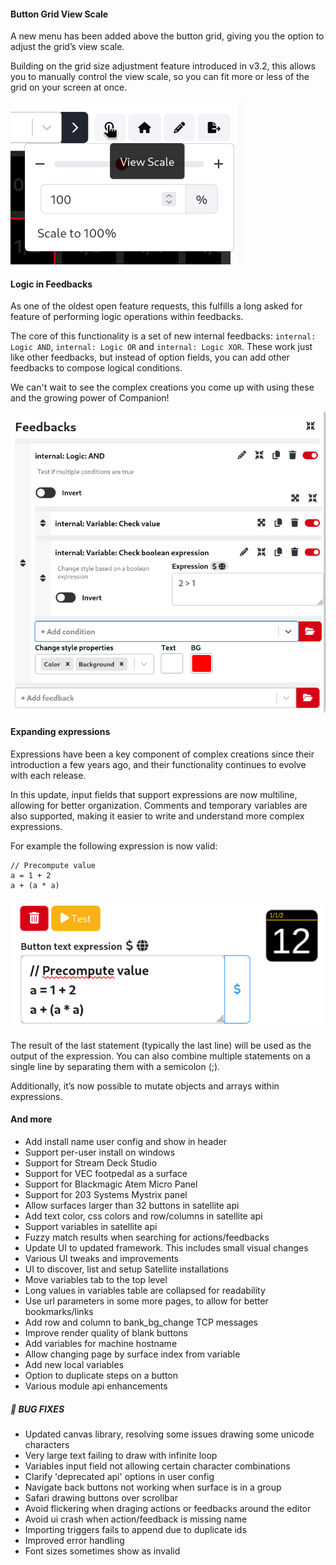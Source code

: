 #### Button Grid View Scale

A new menu has been added above the button grid, giving you the option to adjust the grid’s view scale.

Building on the grid size adjustment feature introduced in v3.2, this allows you to manually control the view scale, so you can fit more or less of the grid on your screen at once.

![Grid View Scale](v3-4-0/grid-view-scale.png?raw=true 'Grid View Scale')



#### Logic in Feedbacks

As one of the oldest open feature requests, this fulfills a long asked for feature of performing logic operations within feedbacks.

The core of this functionality is a set of new internal feedbacks: `internal: Logic AND`, `internal: Logic OR` and `internal: Logic XOR`.
These work just like other feedbacks, but instead of option fields, you can add other feedbacks to compose logical conditions.

We can't wait to see the complex creations you come up with using these and the growing power of Companion!

![Logic Feedbacks](v3-4-0/logic-feedbacks.png?raw=true 'Logic Feedbacks')


#### Expanding expressions

Expressions have been a key component of complex creations since their introduction a few years ago, and their functionality continues to evolve with each release.

In this update, input fields that support expressions are now multiline, allowing for better organization. Comments and temporary variables are also supported, making it easier to write and understand more complex expressions.

For example the following expression is now valid:
```
// Precompute value
a = 1 + 2
a + (a * a)
```

![Multiline expression](v3-4-0/multiline-expression.png?raw=true 'Multiline expression')

The result of the last statement (typically the last line) will be used as the output of the expression. You can also combine multiple statements on a single line by separating them with a semicolon (;).

Additionally, it’s now possible to mutate objects and arrays within expressions.


#### And more

- Add install name user config and show in header
- Support per-user install on windows
- Support for Stream Deck Studio
- Support for VEC footpedal as a surface
- Support for Blackmagic Atem Micro Panel
- Support for 203 Systems Mystrix panel
- Allow surfaces larger than 32 buttons in satellite api
- Add text color, css colors and row/columns in satellite api
- Support variables in satellite api
- Fuzzy match results when searching for actions/feedbacks
- Update UI to updated framework. This includes small visual changes
- Various UI tweaks and improvements
- UI to discover, list and setup Satellite installations
- Move variables tab to the top level
- Long values in variables table are collapsed for readability
- Use url parameters in some more pages, to allow for better bookmarks/links
- Add row and column to bank_bg_change TCP messages
- Improve render quality of blank buttons
- Add variables for machine hostname
- Allow changing page by surface index from variable
- Add new local variables
- Option to duplicate steps on a button
- Various module api enhancements

##### 🐞 BUG FIXES

- Updated canvas library, resolving some issues drawing some unicode characters
- Very large text failing to draw with infinite loop
- Variables input field not allowing certain character combinations
- Clarify 'deprecated api' options in user config
- Navigate back buttons not working when surface is in a group
- Safari drawing buttons over scrollbar
- Avoid flickering when draging actions or feedbacks around the editor
- Avoid ui crash when action/feedback is missing name
- Importing triggers fails to append due to duplicate ids
- Improved error handling
- Font sizes sometimes show as invalid
